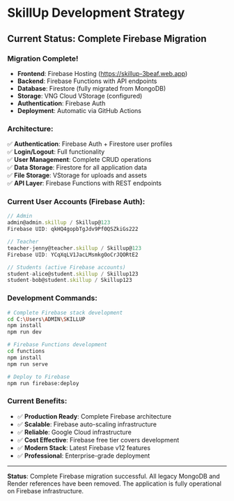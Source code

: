 # SkillUp Development Strategy

## Current Status: Complete Firebase Migration

### Migration Complete!
- **Frontend**: Firebase Hosting (https://skillup-3beaf.web.app)
- **Backend**: Firebase Functions with API endpoints
- **Database**: Firestore (fully migrated from MongoDB)
- **Storage**: VNG Cloud VStorage (configured)
- **Authentication**: Firebase Auth
- **Deployment**: Automatic via GitHub Actions

### Architecture:
✅ **Authentication**: Firebase Auth + Firestore user profiles  
✅ **Login/Logout**: Full functionality  
✅ **User Management**: Complete CRUD operations  
✅ **Data Storage**: Firestore for all application data  
✅ **File Storage**: VStorage for uploads and assets  
✅ **API Layer**: Firebase Functions with REST endpoints

### Current User Accounts (Firebase Auth):

```javascript
// Admin
admin@admin.skillup / Skillup@123
Firebase UID: qkHQ4gopbTgJdv9Pf0QSZkiGs222

// Teacher  
teacher-jenny@teacher.skillup / Skillup@123
Firebase UID: YCqXqLV1JacLMsmkgOoCrJQORtE2

// Students (active Firebase accounts)
student-alice@student.skillup / Skillup123
student-bob@student.skillup / Skillup123
```

### Development Commands:

```bash
# Complete Firebase stack development
cd C:\Users\ADMIN\SKILLUP
npm install
npm run dev

# Firebase Functions development
cd functions
npm install
npm run serve

# Deploy to Firebase
npm run firebase:deploy
```

### Current Benefits:

- ✅ **Production Ready**: Complete Firebase architecture
- ✅ **Scalable**: Firebase auto-scaling infrastructure
- ✅ **Reliable**: Google Cloud infrastructure
- ✅ **Cost Effective**: Firebase free tier covers development
- ✅ **Modern Stack**: Latest Firebase v12 features
- ✅ **Professional**: Enterprise-grade deployment

---

**Status**: Complete Firebase migration successful. All legacy MongoDB and Render references have been removed. The application is fully operational on Firebase infrastructure. 